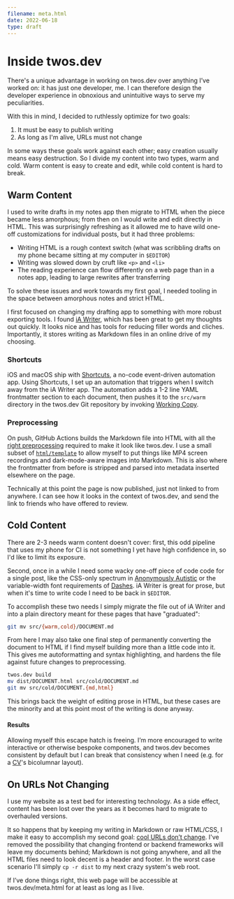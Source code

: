 ```yaml
---
filename: meta.html
date: 2022-06-18
type: draft
---
```


# Inside twos.dev

There's a unique advantage in working on twos.dev over anything I’ve worked on: it has just one developer, me. I can therefore design the developer experience in obnoxious and unintuitive ways to serve my peculiarities.

With this in mind, I decided to ruthlessly optimize for two goals:

1. It must be easy to publish writing
2. As long as I'm alive, URLs must not change

In some ways these goals work against each other; easy creation usually means easy destruction. So I divide my content into two types, warm and cold. Warm content is easy to create and edit, while cold content is hard to break.

## Warm Content

I used to write drafts in my notes app then migrate to HTML when the piece became less amorphous; from then on I would write and edit directly in HTML. This was surprisingly refreshing as it allowed me to have wild one-off customizations for individual posts, but it had three problems:

- Writing HTML is a rough context switch (what was scribbling drafts on my phone became sitting at my computer in `$EDITOR`)
- Writing was slowed down by cruft like `<p>` and `<li>`
- The reading experience can flow differently on a web page than in a notes app, leading to large rewrites after transferring

To solve these issues and work towards my first goal, I needed tooling in the space between amorphous notes and strict HTML.

I first focused on changing my drafting app to something with more robust exporting tools. I found [iA Writer](https://ia.net/writer), which has been great to get my thoughts out quickly. It  looks nice and has tools for reducing filler words and cliches. Importantly, it stores writing as Markdown files in an online drive of my choosing.

### Shortcuts

iOS and macOS ship with [Shortcuts](https://apps.apple.com/us/app/shortcuts/id1462947752), a no-code event-driven automation app. Using Shortcuts, I set up an automation that triggers when I switch away from the iA Writer app. The automation adds a 1-2 line YAML frontmatter section to each document, then pushes it to the `src/warm` directory in the twos.dev Git repository by invoking [Working Copy](https://workingcopyapp.com).

### Preprocessing

On push, GitHub Actions builds the Markdown file into HTML with all the [right preprocessing](https://github.com/glacials/twos.dev/blob/main/cmd/build_document.go) required to make it look like twos.dev. I use a small subset of [`html/template`](https://pkg.go.dev/html/template) to allow myself to put things like MP4 screen recordings and dark-mode-aware images into Markdown. This is also where the frontmatter from before is stripped and parsed into metadata inserted elsewhere on the page.

Technically at this point the page is now published, just not linked to from anywhere. I can see how it looks in the context of twos.dev, and send the link to friends who have offered to review.

## Cold Content

There are 2-3 needs warm content doesn't cover: first, this odd pipeline that uses my phone for CI is not something I yet have high confidence in, so I'd like to limit its exposure.

Second, once in a while I need some wacky one-off piece of code code for a single post, like the CSS-only spectrum in [Anonymously Autistic](autism.html) or the variable-width font requirements of [Dashes](dashes.html). iA Writer is great for prose, but when it's time to write code I need to be back in `$EDITOR`. 

To accomplish these two needs I simply migrate the file out of iA Writer and into a plain directory meant for these pages that have "graduated":

```sh
git mv src/{warm,cold}/DOCUMENT.md
```

From here I may also take one final step of permanently converting the document to HTML if I find myself building more than a little code into it. This gives me autoformatting and syntax highlighting, and hardens the file against future changes to preprocessing.

```sh
twos.dev build
mv dist/DOCUMENT.html src/cold/DOCUMENT.md
git mv src/cold/DOCUMENT.{md,html}
```

This brings back the weight of editing prose in HTML, but these cases are the minority and at this point most of the writing is done anyway.

#### Results

Allowing myself this escape hatch is freeing. I’m more encouraged to write interactive or otherwise bespoke components, and twos.dev becomes consistent by default but I can break that consistency when I need (e.g. for a [CV](cv.html)'s bicolumnar layout).

## On URLs Not Changing

I use my website as a test bed for interesting technology. As a side effect, content has been lost over the years as it becomes hard to migrate to overhauled versions.

It so happens that by keeping my writing in Markdown or raw HTML/CSS, I make it easy to accomplish my second goal: [cool URLs don’t change](https://www.w3.org/Provider/Style/URI). I've removed the possibility that changing frontend or backend frameworks will leave my documents behind; Markdown is not going anywhere, and all the HTML files need to look decent is a header and footer. In the worst case scenario I'll simply `cp -r dist` to my next crazy system's web root.

If I’ve done things right, this web page will be accessible at twos.dev/meta.html for at least as long as I live.